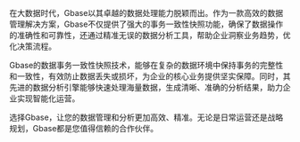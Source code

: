 在大数据时代，Gbase以其卓越的数据处理能力脱颖而出。作为一款高效的数据管理解决方案，Gbase不仅提供了强大的事务一致性快照功能，确保了数据操作的准确性和可靠性，还通过精准无误的数据分析工具，帮助企业洞察业务趋势，优化决策流程。

Gbase的数据事务一致性快照技术，能够在复杂的数据环境中保持事务的完整性和一致性，有效防止数据丢失或损坏，为企业的核心业务提供坚实保障。同时，其先进的数据分析引擎能够快速处理海量数据，生成清晰、准确的分析结果，助力企业实现智能化运营。

选择Gbase，让您的数据管理和分析更加高效、精准。无论是日常运营还是战略规划，Gbase都是您值得信赖的合作伙伴。